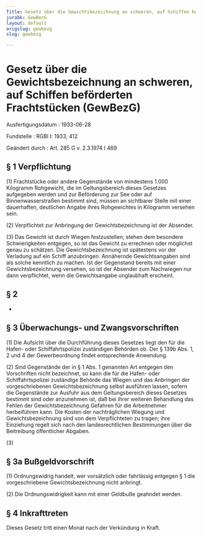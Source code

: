```yaml
---
Title: Gesetz über die Gewichtsbezeichnung an schweren, auf Schiffen beförderten Frachtstücken
jurabk: GewBezG
layout: default
origslug: gewbezg
slug: gewbezg

---
```


# Gesetz über die Gewichtsbezeichnung an schweren, auf Schiffen beförderten Frachtstücken (GewBezG)

Ausfertigungsdatum
:   1933-06-28

Fundstelle
:   RGBl I: 1933, 412

Geändert durch
:   Art. 285 G v. 2.3.1974 I 469


## § 1 Verpflichtung

(1) Frachtstücke oder andere Gegenstände von mindestens 1.000
Kilogramm Rohgewicht, die im Geltungsbereich dieses Gesetzes
aufgegeben werden und zur Beförderung zur See oder auf
Binnenwasserstraßen bestimmt sind, müssen an sichtbarer Stelle mit
einer dauerhaften, deutlichen Angabe ihres Rohgewichtes in Kilogramm
versehen sein.

(2) Verpflichtet zur Anbringung der Gewichtsbezeichnung ist der
Absender.

(3) Das Gewicht ist durch Wiegen festzustellen; stehen dem besondere
Schwierigkeiten entgegen, so ist das Gewicht zu errechnen oder
möglichst genau zu schätzen. Die Gewichtsbezeichnung ist spätestens
vor der Verladung auf ein Schiff anzubringen. Annähernde
Gewichtsangaben sind als solche kenntlich zu machen. Ist der
Gegenstand bereits mit einer Gewichtsbezeichnung versehen, so ist der
Absender zum Nachwiegen nur dann verpflichtet, wenn die Gewichtsangabe
unglaubhaft erscheint.


## § 2

-


## § 3 Überwachungs- und Zwangsvorschriften

(1) Die Aufsicht über die Durchführung dieses Gesetzes liegt den für
die Hafen- oder Schiffahrtspolizei zuständigen Behörden ob. Der § 139b
Abs. 1, 2 und 4 der Gewerbeordnung findet entsprechende Anwendung.

(2) Sind Gegenstände der in § 1 Abs. 1 genannten Art entgegen den
Vorschriften nicht bezeichnet, so kann die für die Hafen- oder
Schiffahrtspolizei zuständige Behörde das Wiegen und das Anbringen der
vorgeschriebenen Gewichtsbezeichnung selbst ausführen lassen, sofern
die Gegenstände zur Ausfuhr aus dem Geltungsbereich dieses Gesetzes
bestimmt sind oder anzunehmen ist, daß bei ihrer weiteren Behandlung
das Fehlen der Gewichtsbezeichnung Gefahren für die Arbeitnehmer
herbeiführen kann. Die Kosten der nachträglichen Wiegung und
Gewichtsbezeichnung sind von dem Verpflichteten zu tragen; ihre
Einziehung regelt sich nach den landesrechtlichen Bestimmungen über
die Beitreibung öffentlicher Abgaben.

(3)


## § 3a Bußgeldvorschrift

(1) Ordnungswidrig handelt, wer vorsätzlich oder fahrlässig entgegen §
1 die vorgeschriebene Gewichtsbezeichnung nicht anbringt.

(2) Die Ordnungswidrigkeit kann mit einer Geldbuße geahndet werden.


## § 4 Inkrafttreten

Dieses Gesetz tritt einen Monat nach der Verkündung in Kraft.

